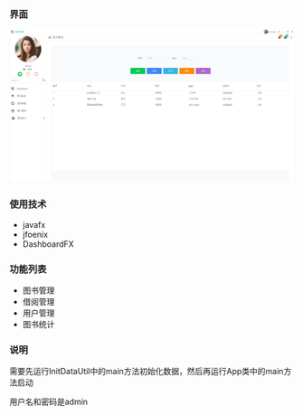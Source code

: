 ### 界面

![image](\main.png)

### 使用技术

- javafx
- jfoenix
- DashboardFX

### 功能列表

- 图书管理
- 借阅管理
- 用户管理
- 图书统计

### 说明

需要先运行InitDataUtil中的main方法初始化数据，然后再运行App类中的main方法启动

用户名和密码是admin